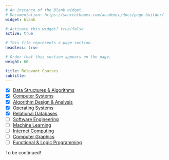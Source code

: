 ```yaml
---
# An instance of the Blank widget.
# Documentation: https://sourcethemes.com/academic/docs/page-builder/
widget: blank

# Activate this widget? true/false
active: true

# This file represents a page section.
headless: true

# Order that this section appears on the page.
weight: 60

title: Relevant Courses
subtitle:
---
```


- [x] [Data Structures & Algorithms](https://courses.students.ubc.ca/cs/courseschedule?pname=subjarea&tname=subj-course&dept=CPSC&course=221)
- [x] [Computer Systems](https://courses.students.ubc.ca/cs/courseschedule?pname=subjarea&tname=subj-course&dept=CPSC&course=213)
- [x] [Algorithm Design & Analysis](https://courses.students.ubc.ca/cs/courseschedule?pname=subjarea&tname=subj-course&dept=CPSC&course=320)
- [x] [Operating Systems](https://courses.students.ubc.ca/cs/courseschedule?pname=subjarea&tname=subj-course&dept=CPSC&course=313)
- [x] [Relational Databases](https://courses.students.ubc.ca/cs/courseschedule?pname=subjarea&tname=subj-course&dept=CPSC&course=304)
- [ ] [Software Engineering](https://courses.students.ubc.ca/cs/courseschedule?pname=subjarea&tname=subj-course&dept=CPSC&course=310)
- [ ] [Machine Learning](https://courses.students.ubc.ca/cs/courseschedule?pname=subjarea&tname=subj-course&dept=CPSC&course=340)
- [ ] [Internet Computing](https://courses.students.ubc.ca/cs/courseschedule?pname=subjarea&tname=subj-course&dept=CPSC&course=317)
- [ ] [Computer Graphics](https://courses.students.ubc.ca/cs/courseschedule?pname=subjarea&tname=subj-course&dept=CPSC&course=314)
- [ ] [Functional & Logic Programming](https://courses.students.ubc.ca/cs/courseschedule?pname=subjarea&tname=subj-course&dept=CPSC&course=312)

To be continued!
